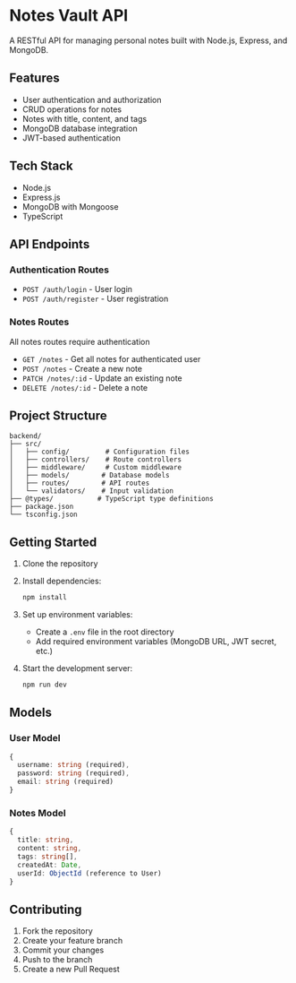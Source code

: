 # Notes Vault API

A RESTful API for managing personal notes built with Node.js, Express, and MongoDB.

## Features

- User authentication and authorization
- CRUD operations for notes
- Notes with title, content, and tags
- MongoDB database integration
- JWT-based authentication

## Tech Stack

- Node.js
- Express.js
- MongoDB with Mongoose
- TypeScript

## API Endpoints

### Authentication Routes
- `POST /auth/login` - User login
- `POST /auth/register` - User registration

### Notes Routes
All notes routes require authentication

- `GET /notes` - Get all notes for authenticated user
- `POST /notes` - Create a new note
- `PATCH /notes/:id` - Update an existing note
- `DELETE /notes/:id` - Delete a note

## Project Structure

```
backend/
├── src/
│   ├── config/         # Configuration files
│   ├── controllers/    # Route controllers
│   ├── middleware/     # Custom middleware
│   ├── models/        # Database models
│   ├── routes/        # API routes
│   └── validators/    # Input validation
├── @types/           # TypeScript type definitions
├── package.json
└── tsconfig.json
```

## Getting Started

1. Clone the repository
2. Install dependencies:
   ```bash
   npm install
   ```
3. Set up environment variables:
   - Create a `.env` file in the root directory
   - Add required environment variables (MongoDB URL, JWT secret, etc.)

4. Start the development server:
   ```bash
   npm run dev
   ```

## Models

### User Model
```typescript
{
  username: string (required),
  password: string (required),
  email: string (required)
}
```

### Notes Model
```typescript
{
  title: string,
  content: string,
  tags: string[],
  createdAt: Date,
  userId: ObjectId (reference to User)
}
```

## Contributing

1. Fork the repository
2. Create your feature branch
3. Commit your changes
4. Push to the branch
5. Create a new Pull Request

